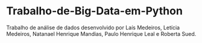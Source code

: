 # Trabalho-de-Big-Data-em-Python
Trabalho de análise de dados desenvolvido por Laís Medeiros, Letícia Medeiros, Natanael Henrique Mandias, Paulo Henrique Leal e Roberta Sued. 
